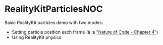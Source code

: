 # RealityKitParticlesNOC

Basic RealityKit particles demo with two modes:

- Setting particle position each frame (à la ["Nature of Code - Chapter 4"](https://natureofcode.com/book/chapter-4-particle-systems/))
- Using RealityKit physics
